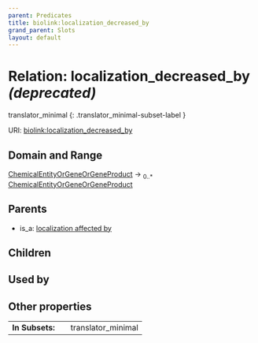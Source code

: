 ```yaml
---
parent: Predicates
title: biolink:localization_decreased_by
grand_parent: Slots
layout: default
---
```


# Relation: localization_decreased_by _(deprecated)_

translator_minimal
{: .translator_minimal-subset-label }




URI: [biolink:localization_decreased_by](https://w3id.org/biolink/vocab/localization_decreased_by)

## Domain and Range

[ChemicalEntityOrGeneOrGeneProduct](ChemicalEntityOrGeneOrGeneProduct.md) ->  <sub>0..\*</sub> [ChemicalEntityOrGeneOrGeneProduct](ChemicalEntityOrGeneOrGeneProduct.md)

## Parents

 *  is_a: [localization affected by](localization_affected_by.md)

## Children


## Used by


## Other properties

|  |  |  |
| --- | --- | --- |
| **In Subsets:** | | translator_minimal |

